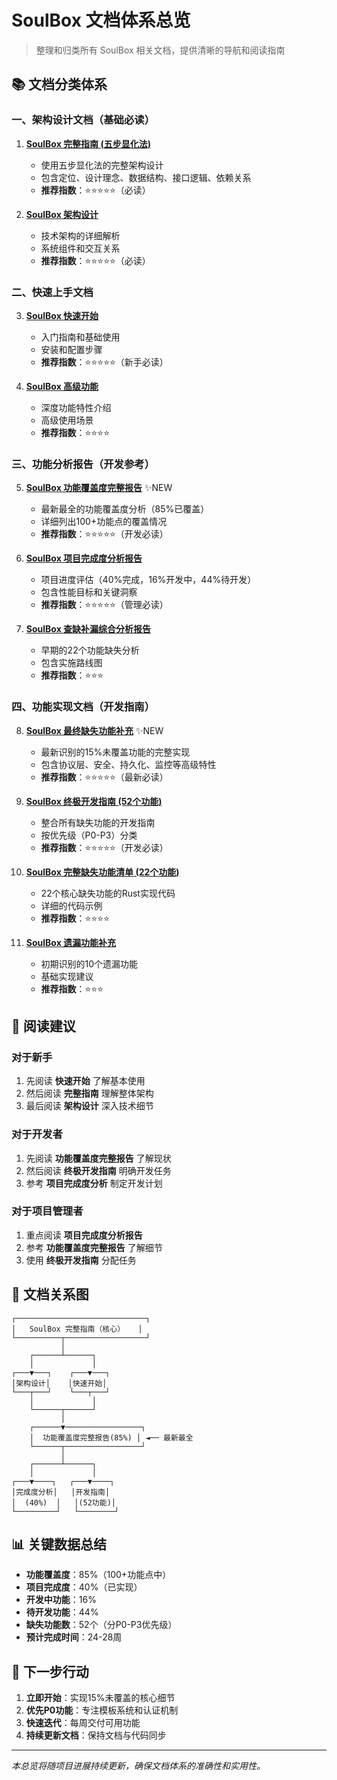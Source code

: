 # SoulBox 文档体系总览

> 整理和归类所有 SoulBox 相关文档，提供清晰的导航和阅读指南

## 📚 文档分类体系

### 一、架构设计文档（基础必读）

1. **[SoulBox 完整指南 (五步显化法)](soulbox_complete_guide.md)**
   - 使用五步显化法的完整架构设计
   - 包含定位、设计理念、数据结构、接口逻辑、依赖关系
   - **推荐指数**：⭐⭐⭐⭐⭐（必读）

2. **[SoulBox 架构设计](soulbox_architecture_design.md)**
   - 技术架构的详细解析
   - 系统组件和交互关系
   - **推荐指数**：⭐⭐⭐⭐⭐（必读）

### 二、快速上手文档

3. **[SoulBox 快速开始](soulbox_quickstart.md)**
   - 入门指南和基础使用
   - 安装和配置步骤
   - **推荐指数**：⭐⭐⭐⭐⭐（新手必读）

4. **[SoulBox 高级功能](soulbox_advanced_features.md)**
   - 深度功能特性介绍
   - 高级使用场景
   - **推荐指数**：⭐⭐⭐⭐

### 三、功能分析报告（开发参考）

5. **[SoulBox 功能覆盖度完整报告](soulbox_coverage_complete_report.md)** ✨NEW
   - 最新最全的功能覆盖度分析（85%已覆盖）
   - 详细列出100+功能点的覆盖情况
   - **推荐指数**：⭐⭐⭐⭐⭐（开发必读）

6. **[SoulBox 项目完成度分析报告](soulbox_completion_analysis.md)**
   - 项目进度评估（40%完成，16%开发中，44%待开发）
   - 包含性能目标和关键洞察
   - **推荐指数**：⭐⭐⭐⭐⭐（管理必读）

7. **[SoulBox 查缺补漏综合分析报告](soulbox_gap_analysis_report.md)**
   - 早期的22个功能缺失分析
   - 包含实施路线图
   - **推荐指数**：⭐⭐⭐

### 四、功能实现文档（开发指南）

8. **[SoulBox 最终缺失功能补充](soulbox_final_missing_features.md)** ✨NEW
   - 最新识别的15%未覆盖功能的完整实现
   - 包含协议层、安全、持久化、监控等高级特性
   - **推荐指数**：⭐⭐⭐⭐⭐（最新必读）

9. **[SoulBox 终极开发指南 (52个功能)](soulbox_ultimate_development_guide.md)**
   - 整合所有缺失功能的开发指南
   - 按优先级（P0-P3）分类
   - **推荐指数**：⭐⭐⭐⭐⭐（开发必读）

10. **[SoulBox 完整缺失功能清单 (22个功能)](soulbox_complete_missing_features.md)**
    - 22个核心缺失功能的Rust实现代码
    - 详细的代码示例
    - **推荐指数**：⭐⭐⭐⭐

11. **[SoulBox 遗漏功能补充](soulbox_missing_features.md)**
    - 初期识别的10个遗漏功能
    - 基础实现建议
    - **推荐指数**：⭐⭐⭐

## 📖 阅读建议

### 对于新手
1. 先阅读 **快速开始** 了解基本使用
2. 然后阅读 **完整指南** 理解整体架构
3. 最后阅读 **架构设计** 深入技术细节

### 对于开发者
1. 先阅读 **功能覆盖度完整报告** 了解现状
2. 然后阅读 **终极开发指南** 明确开发任务
3. 参考 **项目完成度分析** 制定开发计划

### 对于项目管理者
1. 重点阅读 **项目完成度分析报告**
2. 参考 **功能覆盖度完整报告** 了解细节
3. 使用 **终极开发指南** 分配任务

## 🔄 文档关系图

```
┌─────────────────────────────┐
│   SoulBox 完整指南（核心）   │
└──────────┬──────────────────┘
           │
    ┌──────┴──────┐
    │             │
┌───▼───┐    ┌───▼───┐
│架构设计│    │快速开始│
└───┬───┘    └───┬───┘
    │             │
    └──────┬──────┘
           │
    ┌──────▼─────────────────┐
    │  功能覆盖度完整报告(85%) │ ◄── 最新最全
    └──────┬─────────────────┘
           │
    ┌──────┴──────┐
    │             │
┌───▼────┐   ┌───▼────┐
│完成度分析│   │开发指南│
│  (40%)  │   │(52功能)│
└─────────┘   └────────┘
```

## 📊 关键数据总结

- **功能覆盖度**：85%（100+功能点中）
- **项目完成度**：40%（已实现）
- **开发中功能**：16%
- **待开发功能**：44%
- **缺失功能数**：52个（分P0-P3优先级）
- **预计完成时间**：24-28周

## 🎯 下一步行动

1. **立即开始**：实现15%未覆盖的核心细节
2. **优先P0功能**：专注模板系统和认证机制
3. **快速迭代**：每周交付可用功能
4. **持续更新文档**：保持文档与代码同步

---

*本总览将随项目进展持续更新，确保文档体系的准确性和实用性。*